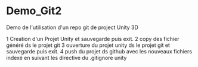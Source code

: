 # Demo_Git2

Demo de l'utilisation d'un repo git de project Unity 3D

1 Creation d'un Projet Unity et sauvegarde puis exit.
2 copy des fichier généré ds le projet git
3 ouverture du projet unity ds le projet git et sauvegarde puis exit.
4 push du projet ds github avec les nouveaux fichiers indexé en suivant les directive du .gitignore unity
